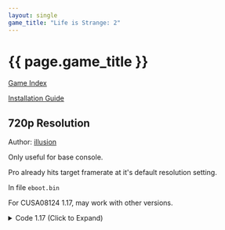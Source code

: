 ```yaml
---
layout: single
game_title: "Life is Strange: 2"
---
```


# {{ page.game_title }}

[Game Index](/patch/#ps4)

[Installation Guide](/install-instructions/)

## 720p Resolution

Author: [illusion](https://twitter.com/illusion0002)

Only useful for base console.

Pro already hits target framerate at it's default resolution setting.

In file `eboot.bin`

For CUSA08124 1.17, may work with other versions.

<details>
<summary>Code 1.17 (Click to Expand)</summary>

{% highlight none %}
# you aren't dreaming. compiller did generate the same code.

41 83 FC 01 C5 FA 10 18 7F 13

C7 00 81 55 85 42 C5 FA 10 18
{% endhighlight %}

</details>
